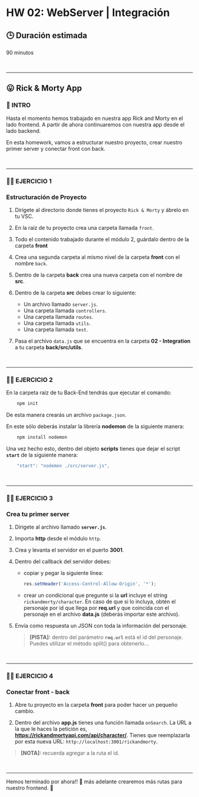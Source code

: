# HW 02: WebServer | Integración

## **🕒 Duración estimada**

90 minutos

<br />

---

## **😛 Rick & Morty App**

### **📌 INTRO**

Hasta el momento hemos trabajado en nuestra app Rick and Morty en el lado frontend. A partir de ahora continuaremos con nuestra app desde el lado backend.

En esta homework, vamos a estructurar nuestro proyecto, crear nuestro primer server y conectar front con back.

<br />

---

### **👩‍💻 EJERCICIO 1**

### **Estructuración de Proyecto**

1. Dirígete al directorio donde tienes el proyecto `Rick & Morty` y ábrelo en tu VSC.

2. En la raíz de tu proyecto crea una carpeta llamada `front`.

3. Todo el contenido trabajado durante el módulo 2, guárdalo dentro de la carpeta **front**

4. Crea una segunda carpeta al mismo nivel de la carpeta **front** con el nombre `back`.

5. Dentro de la carpeta **back** crea una nueva carpeta con el nombre de **src**.

6. Dentro de la carpeta **src** debes crear lo siguiente:

   -  Un archivo llamado `server.js`.
   -  Una carpeta llamada `controllers`.
   -  Una carpeta llamada `routes`.
   -  Una carpeta llamada `utils`.
   -  Una carpeta llamada `test`.

7. Pasa el archivo `data.js` que se encuentra en la carpeta **02 - Integration** a tu carpeta **back/src/utils**.

</br >

---

### **👩‍💻 EJERCICIO 2**

En la carpeta raíz de tu Back-End tendrás que ejecutar el comando:

```bash
    npm init
```

De esta manera crearás un archivo `package.json`.

En este sólo deberás instalar la librería **nodemon** de la siguiente manera:

```bash
    npm install nodemon
```

Una vez hecho esto, dentro del objeto **scripts** tienes que dejar el script **`start`** de la siguiente manera:

```javascript
    "start": "nodemon ./src/server.js",
```

<br />

---

### **👩‍💻 EJERCICIO 3**

### **Crea tu primer server**

1. Dírigete al archivo llamado **`server.js`**.

2. Importa **http** desde el módulo `http`.

3. Crea y levanta el servidor en el puerto **3001**.

4. Dentro del callback del servidor debes:

   -  copiar y pegar la siguiente línea:

      ```JAVASCRIPT
      res.setHeader('Access-Control-Allow-Origin', '*');
      ```

   -  crear un condicional que pregunte si la **url** incluye el string `rickandmorty/character`. En caso de que si lo incluya, obtén el personaje por id que llega por **req.url** y que coincida con el personaje en el archivo **data.js** (deberás importar este archivo).

5. Envía como respuesta un JSON con toda la información del personaje.

   > **[PISTA]:** dentro del parámetro **`req.url`** está el id del personaje. Puedes utilizar el método split() para obtenerlo...

<br />

---

### **👩‍💻 EJERCICIO 4**

### **Conectar front - back**

1. Abre tu proyecto en la carpeta **front** para poder hacer un pequeño cambio.

2. Dentro del archivo **app.js** tienes una función llamada `onSearch`. La URL a la que le haces la petición es, **<https://rickandmortyapi.com/api/character/>**. Tienes que reemplazarla por esta nueva URL: `http://localhost:3001/rickandmorty`.

> **[NOTA]:** recuerda agregar a la ruta el id.

<br />

---

Hemos terminado por ahora!! 🥳 más adelante crearemos más rutas para nuestro frontend. 🚀
